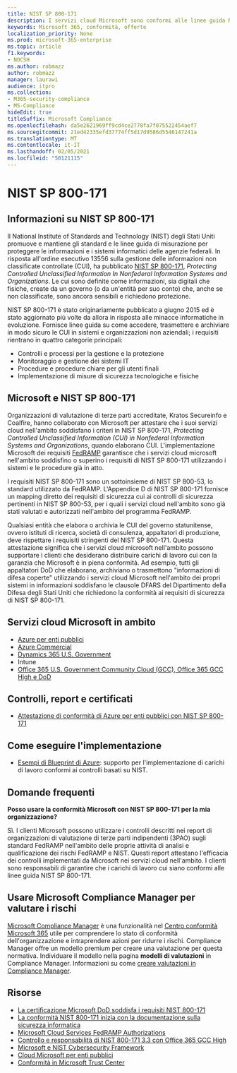 ```yaml
---
title: NIST SP 800-171
description: I servizi cloud Microsoft sono conformi alle linee guida NIST SP 800-171 per proteggere le informazioni non classificate controllate (CUI) nei sistemi in informazioni non aziendali.
keywords: Microsoft 365, conformità, offerte
localization_priority: None
ms.prod: microsoft-365-enterprise
ms.topic: article
f1.keywords:
- NOCSH
ms.author: robmazz
author: robmazz
manager: laurawi
audience: itpro
ms.collection:
- M365-security-compliance
- MS-Compliance
hideEdit: true
titleSuffix: Microsoft Compliance
ms.openlocfilehash: da5e2621969ff9cd4ce2778fa7f075522454aef7
ms.sourcegitcommit: 21ed42335efd37774ff5d17d9586d5546147241a
ms.translationtype: MT
ms.contentlocale: it-IT
ms.lasthandoff: 02/05/2021
ms.locfileid: "50121115"
---
```

# <a name="nist-sp-800-171"></a>NIST SP 800-171

## <a name="about-nist-sp-800-171"></a>Informazioni su NIST SP 800-171

Il National Institute of Standards and Technology (NIST) degli Stati Uniti promuove e mantiene gli standard e le linee guida di misurazione per proteggere le informazioni e i sistemi informatici delle agenzie federali. In risposta all'ordine esecutivo 13556 sulla gestione delle informazioni non classificate controllate (CUI), ha pubblicato [NIST SP 800-171](https://csrc.nist.gov/publications/detail/sp/800-171/rev-1/final), *Protecting Controlled Unclassified Information In Nonfederal Information Systems and Organizations*. Le cui sono definite come informazioni, sia digitali che fisiche, create da un governo (o da un'entità per suo conto) che, anche se non classificate, sono ancora sensibili e richiedono protezione.

NIST SP 800-171 è stato originariamente pubblicato a giugno 2015 ed è stato aggiornato più volte da allora in risposta alle minacce informatiche in evoluzione. Fornisce linee guida su come accedere, trasmettere e archiviare in modo sicuro le CUI in sistemi e organizzazioni non aziendali; i requisiti rientrano in quattro categorie principali:

- Controlli e processi per la gestione e la protezione
- Monitoraggio e gestione dei sistemi IT
- Procedure e procedure chiare per gli utenti finali
- Implementazione di misure di sicurezza tecnologiche e fisiche

## <a name="microsoft-and-nist-sp-800-171"></a>Microsoft e NIST SP 800-171

Organizzazioni di valutazione di terze parti accreditate, Kratos Secureinfo e Coalfire, hanno collaborato con Microsoft per attestare che i suoi servizi cloud nell'ambito soddisfano i criteri in NIST SP 800-171, *Protecting Controlled Unclassified Information (CUI) in Nonfederal Information Systems and Organizations*, quando elaborano CUI. L'implementazione Microsoft dei requisiti [FedRAMP](offering-fedramp.md) garantisce che i servizi cloud microsoft nell'ambito soddisfino o superino i requisiti di NIST SP 800-171 utilizzando i sistemi e le procedure già in atto.

I requisiti NIST SP 800-171 sono un sottoinsieme di NIST SP 800-53, lo standard utilizzato da FedRAMP. L'Appendice D di NIST SP 800-171 fornisce un mapping diretto dei requisiti di sicurezza cui ai controlli di sicurezza pertinenti in NIST SP 800-53, per i quali i servizi cloud nell'ambito sono già stati valutati e autorizzati nell'ambito del programma FedRAMP.

Qualsiasi entità che elabora o archivia le CUI del governo statunitense, ovvero istituti di ricerca, società di consulenza, appaltatori di produzione, deve rispettare i requisiti stringenti del NIST SP 800-171. Questa attestazione significa che i servizi cloud microsoft nell'ambito possono supportare i clienti che desiderano distribuire carichi di lavoro cui con la garanzia che Microsoft è in piena conformità. Ad esempio, tutti gli appaltatori DoD che elaborano, archiviano o trasmettono "informazioni di difesa coperte" utilizzando i servizi cloud Microsoft nell'ambito dei propri sistemi in informazioni soddisfano le clausole DFARS del Dipartimento della Difesa degli Stati Uniti che richiedono la conformità ai requisiti di sicurezza di NIST SP 800-171.

## <a name="microsoft-in-scope-cloud-services"></a>Servizi cloud Microsoft in ambito

- [Azure per enti pubblici](https://aka.ms/AzureCompliance)
- [Azure Commercial](https://azure.microsoft.com/resources/microsoft-azure-compliance-offerings/)
- [Dynamics 365 U.S. Government](https://aka.ms/d365-compliance-list)
- Intune
- [Office 365 U.S. Government Community Cloud (GCC), Office 365 GCC High e DoD](https://aka.ms/o365-compliance-framework)

## <a name="audits-reports-and-certificates"></a>Controlli, report e certificati

- [Attestazione di conformità di Azure per enti pubblici con NIST SP 800-171](https://aka.ms/Azure-NIST-800-171)

## <a name="how-to-implement"></a>Come eseguire l'implementazione

- [Esempi di Blueprint di Azure](/azure/governance/blueprints/samples/): supporto per l'implementazione di carichi di lavoro conformi ai controlli basati su NIST.

## <a name="frequently-asked-questions"></a>Domande frequenti

**Posso usare la conformità Microsoft con NIST SP 800-171 per la mia organizzazione?**

Sì. I clienti Microsoft possono utilizzare i controlli descritti nei report di organizzazioni di valutazione di terze parti indipendenti (3PAO) sugli standard FedRAMP nell'ambito delle proprie attività di analisi e qualificazione dei rischi FedRAMP e NIST. Questi report attestano l'efficacia dei controlli implementati da Microsoft nei servizi cloud nell'ambito. I clienti sono responsabili di garantire che i carichi di lavoro cui siano conformi alle linee guida NIST SP 800-171.

## <a name="use-microsoft-compliance-manager-to-assess-your-risk"></a>Usare Microsoft Compliance Manager per valutare i rischi

[Microsoft Compliance Manager](/microsoft-365/compliance/compliance-manager) è una funzionalità nel [Centro conformità Microsoft 365](/microsoft-365/compliance/microsoft-365-compliance-center) utile per comprendere lo stato di conformità dell'organizzazione e intraprendere azioni per ridurre i rischi. Compliance Manager offre un modello premium per creare una valutazione per questa normativa. Individuare il modello nella pagina **modelli di valutazioni** in Compliance Manager. Informazioni su come [creare valutazioni in Compliance Manager](/microsoft-365/compliance/compliance-manager-assessments).

## <a name="resources"></a>Risorse

- [La certificazione Microsoft DoD soddisfa i requisiti NIST 800-171](offering-DoD-DISA-L2-L4-L5.md)
- [La conformità NIST 800-171 inizia con la documentazione sulla sicurezza informatica](https://www.nist800171.com/)
- [Microsoft Cloud Services FedRAMP Authorizations](https://marketplace.fedramp.gov/index.html?status=Compliant&sort=productName#/products)
- [Controllo e responsabilità di NIST 800-171 3.3 con Office 365 GCC High](https://info.summit7systems.com/blog/nist-3.3-audit-and-accountability-with-office-365)
- [Microsoft e NIST Cybersecurity Framework](offering-nist-csf.md)
- [Cloud Microsoft per enti pubblici](https://www.microsoft.com/enterprise/government)
- [Conformità in Microsoft Trust Center](https://www.microsoft.com/trust-center/compliance/compliance-overview)
